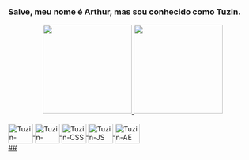 ### Salve, meu nome é Arthur, mas sou conhecido como Tuzin.

<!--
**arthursiimoes/arthursiimoes** is a ✨ _special_ ✨ repository because its `README.md` (this file) appears on your GitHub profile.

Here are some ideas to get you started:

- 🔭 I’m currently working on ...
- 🌱 I’m currently learning ...
- 👯 I’m looking to collaborate on ...
- 🤔 I’m looking for help with ...
- 💬 Ask me about ...
- 📫 How to reach me: ...
- 😄 Pronouns: ...
- ⚡ Fun fact: ...
-->

<div align="center">
  <a href="https://github.com/arthursiimoes">
  <img height="180em" src="https://github-readme-stats.vercel.app/api?username=arthursiimoes&show_icons=true&theme=dark&include_all_commits=true&count_private=true"/>
  <img height="180em" src="https://github-readme-stats.vercel.app/api/top-langs/?username=arthursiimoes&layout=compact&langs_count=7&theme=dark"/>
</div>
<div style="display: inline_block"><br>
  <img align="center" alt="Tuzin-NodeJS" height="40" width="50" img src="https://cdn.jsdelivr.net/gh/devicons/devicon/icons/nodejs/nodejs-original.svg" />
  <img align="center" alt="Tuzin-Python" height="40" width="50" img src="https://cdn.jsdelivr.net/gh/devicons/devicon/icons/python/python-original.svg" />
  <img align="center" alt="Tuzin-CSS" height="40" width="50" img src="https://cdn.jsdelivr.net/gh/devicons/devicon/icons/css3/css3-original.svg" />
  <img align="center" alt="Tuzin-JS" height="40" width="50" img src="https://cdn.jsdelivr.net/gh/devicons/devicon/icons/javascript/javascript-original.svg" />
  <img align="center" alt="Tuzin-AE" height="40" width="50" img src="https://cdn.jsdelivr.net/gh/devicons/devicon/icons/aftereffects/aftereffects-original.svg" />
  </div>
  ##
